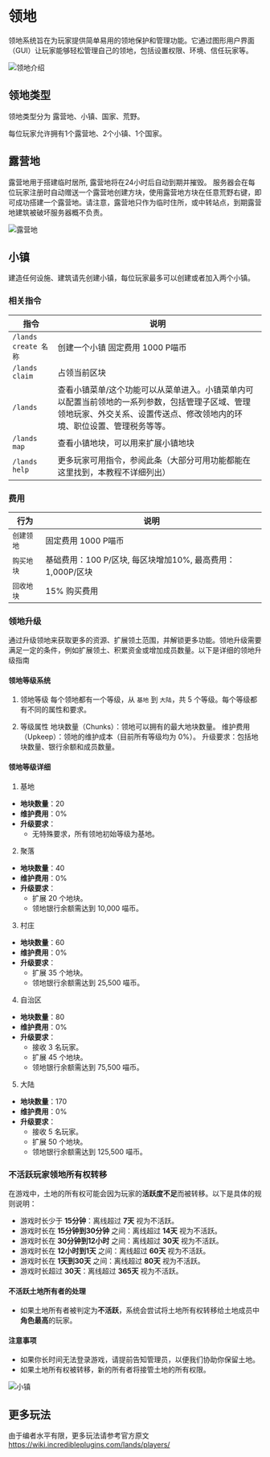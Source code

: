 # 领地

领地系统旨在为玩家提供简单易用的领地保护和管理功能。它通过图形用户界面（GUI）让玩家能够轻松管理自己的领地，包括设置权限、环境、信任玩家等。

![领地介绍](https://pic1.imgdb.cn/item/67bd856dd0e0a243d4050f05.png)

## 领地类型

领地类型分为 露营地、小镇、国家、荒野。

每位玩家允许拥有1个露营地、2个小镇、1个国家。

## 露营地

露营地用于搭建临时居所, 露营地将在24小时后自动到期并摧毁。
服务器会在每位玩家注册时自动赠送一个露营地创建方块，使用露营地方块在任意荒野右键，即可成功搭建一个露营地。请注意，露营地只作为临时住所，或中转站点，到期露营地建筑被破坏服务器概不负责。

![露营地](https://pic1.imgdb.cn/item/67bd8566d0e0a243d4050ee1.png)

## 小镇

建造任何设施、建筑请先创建小镇，每位玩家最多可以创建或者加入两个小镇。

### 相关指令

| 指令 | 说明 |
|------|------|
| `/lands create 名称` | 创建一个小镇 固定费用 1000 P喵币|
| `/lands claim` | 占领当前区块 |
| `/lands ` | 查看小镇菜单/这个功能可以从菜单进入。小镇菜单内可以配置当前领地的一系列参数，包括管理子区域、管理领地玩家、外交关系、设置传送点、修改领地内的环境、职位设置、管理税务等等。 |
| `/lands map` | 查看小镇地块，可以用来扩展小镇地块 |
| `/lands help` | 更多玩家可用指令，参阅此条（大部分可用功能都能在这里找到，本教程不详细列出） |


### 费用

| 行为 | 说明 |
|------|------|
| `创建领地` | 固定费用 1000 P喵币|
| `购买地块` | 基础费用：100 P/区块, 每区块增加10%, 最高费用：1,000P/区块|
| `回收地块` | 15% 购买费用|


### 领地升级

通过升级领地来获取更多的资源、扩展领土范围，并解锁更多功能。领地升级需要满足一定的条件，例如扩展领土、积累资金或增加成员数量。以下是详细的领地升级指南

#### 领地等级系统

1. 领地等级
每个领地都有一个等级，从 `基地` 到 `大陆`，共 5 个等级。每个等级都有不同的属性和要求。

2. 等级属性
地块数量（Chunks）：领地可以拥有的最大地块数量。
维护费用（Upkeep）：领地的维护成本（目前所有等级均为 0%）。
升级要求：包括地块数量、银行余额和成员数量。

#### 领地等级详细

1. 基地
- **地块数量**：20  
- **维护费用**：0%  
- **升级要求**：  
  - 无特殊要求，所有领地初始等级为基地。

2. 聚落
- **地块数量**：40  
- **维护费用**：0%  
- **升级要求**：  
  - 扩展 20 个地块。  
  - 领地银行余额需达到 10,000 喵币。

3. 村庄
- **地块数量**：60  
- **维护费用**：0%  
- **升级要求**：  
  - 扩展 35 个地块。  
  - 领地银行余额需达到 25,500 喵币。

4. 自治区
- **地块数量**：80  
- **维护费用**：0%  
- **升级要求**：  
  - 接收 3 名玩家。  
  - 扩展 45 个地块。  
  - 领地银行余额需达到 75,500 喵币。

5. 大陆
- **地块数量**：170  
- **维护费用**：0%  
- **升级要求**：  
  - 接收 5 名玩家。  
  - 扩展 50 个地块。  
  - 领地银行余额需达到 125,500 喵币。


### 不活跃玩家领地所有权转移

在游戏中，土地的所有权可能会因为玩家的**活跃度不足**而被转移。以下是具体的规则说明：

- 游戏时长少于 **15分钟**：离线超过 **7天** 视为不活跃。
- 游戏时长在 **15分钟到30分钟** 之间：离线超过 **14天** 视为不活跃。
- 游戏时长在 **30分钟到12小时** 之间：离线超过 **30天** 视为不活跃。
- 游戏时长在 **12小时到1天** 之间：离线超过 **60天** 视为不活跃。
- 游戏时长在 **1天到30天** 之间：离线超过 **80天** 视为不活跃。
- 游戏时长超过 **30天**：离线超过 **365天** 视为不活跃。

#### 不活跃土地所有者的处理

- 如果土地所有者被判定为**不活跃**，系统会尝试将土地所有权转移给土地成员中**角色最高**的玩家。

#### 注意事项

- 如果你长时间无法登录游戏，请提前告知管理员，以便我们协助你保留土地。
- 如果土地所有权被转移，新的所有者将接管土地的所有权限。



![小镇](https://pic1.imgdb.cn/item/67bd855fd0e0a243d4050ecc.png)

## 更多玩法

由于编者水平有限，更多玩法请参考官方原文
https://wiki.incredibleplugins.com/lands/players/
